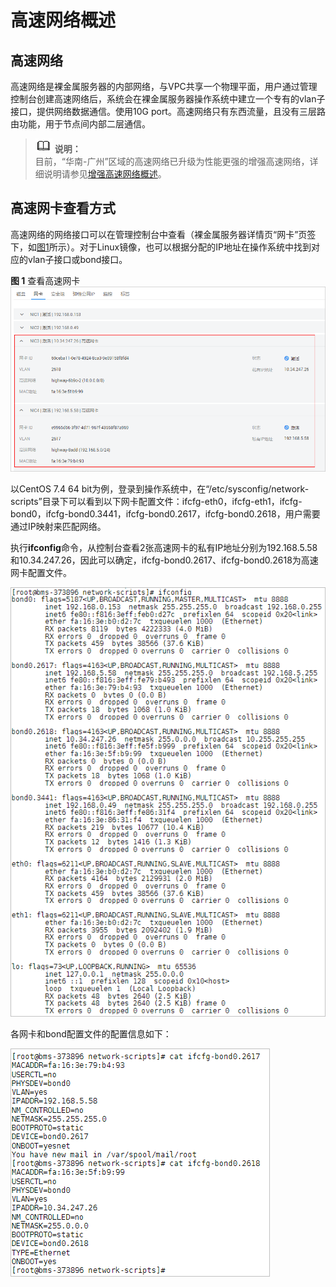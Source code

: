 # 高速网络概述<a name="bms_01_0032"></a>

## 高速网络<a name="section26319596486"></a>

高速网络是裸金属服务器的内部网络，与VPC共享一个物理平面，用户通过管理控制台创建高速网络后，系统会在裸金属服务器操作系统中建立一个专有的vlan子接口，提供网络数据通信。使用10G port。高速网络只有东西流量，且没有三层路由功能，用于节点间内部二层通信。

>![](public_sys-resources/icon-note.gif) **说明：**   
>目前，“华南-广州”区域的高速网络已升级为性能更强的增强高速网络，详细说明请参见[增强高速网络概述](增强高速网络概述.md)。  

## 高速网卡查看方式<a name="section18304624184110"></a>

高速网络的网络接口可以在管理控制台中查看（裸金属服务器详情页“网卡”页签下，如[图1](#fig1764511386206)所示）。对于Linux镜像，也可以根据分配的IP地址在操作系统中找到对应的vlan子接口或bond接口。

**图 1**  查看高速网卡<a name="fig1764511386206"></a>  
![](figures/查看高速网卡.png "查看高速网卡")

以CentOS 7.4 64 bit为例，登录到操作系统中，在“/etc/sysconfig/network-scripts”目录下可以看到以下网卡配置文件：ifcfg-eth0，ifcfg-eth1，ifcfg-bond0，ifcfg-bond0.3441，ifcfg-bond0.2617，ifcfg-bond0.2618，用户需要通过IP映射来匹配网络。

执行**ifconfig**命令，从控制台查看2张高速网卡的私有IP地址分别为192.168.5.58和10.34.247.26，因此可以确定，ifcfg-bond0.2617、ifcfg-bond0.2618为高速网卡配置文件。

![](figures/10-6-1-2.png)

各网卡和bond配置文件的配置信息如下：

![](figures/10-6-1-3.png)

